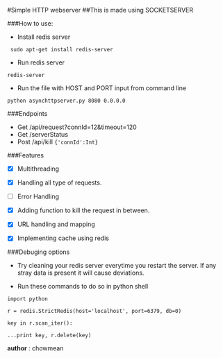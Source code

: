 #Simple HTTP webserver
##This is made using SOCKETSERVER

###How to use:
- Install redis server

``` sudo apt-get install redis-server```

- Run redis server

``` redis-server ```

- Run the file with HOST and PORT input from command line 

``` python asynchttpserver.py 8080 0.0.0.0 ```

###Endpoints

- Get /api/request?connId=12&timeout=120
- Get /serverStatus
- Post /api/kill   `{'connId':Int}`


###Features
- [x] Multithreading
- [x] Handling all type of requests.
- [ ] Error Handling
- [x] Adding function to kill the request in between.
- [x] URL handling and mapping
- [x] Implementing cache using redis




###Debuging options

- Try cleaning your redis server everytime you restart the server. If any stray data is present it will cause deviations.

- Run these commands to do so in python shell



 

``` import python ```

``` r = redis.StrictRedis(host='localhost', port=6379, db=0) ```

``` key in r.scan_iter(): ```

```...print key, r.delete(key) ```
     



__author__ :  chowmean
